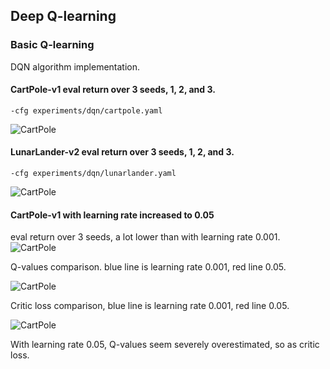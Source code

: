 
## Deep Q-learning

### Basic Q-learning
DQN algorithm implementation.

#### CartPole-v1 eval return over 3 seeds, 1, 2, and 3.
`-cfg experiments/dqn/cartpole.yaml`

![CartPole](https://github.com/wuwowuyi/Berkeley-CS285-Deep-Reinforcement-Learning/blob/learning/hw3/retult_plots/cartpole.png)

#### LunarLander-v2 eval return over 3 seeds, 1, 2, and 3.
`-cfg experiments/dqn/lunarlander.yaml`

![CartPole](https://github.com/wuwowuyi/Berkeley-CS285-Deep-Reinforcement-Learning/blob/learning/hw3/retult_plots/lunarlander.png)

#### CartPole-v1 with learning rate increased to 0.05
eval return over 3 seeds, a lot lower than with learning rate 0.001.
![CartPole](https://github.com/wuwowuyi/Berkeley-CS285-Deep-Reinforcement-Learning/blob/learning/hw3/retult_plots/cartpole-lr.png)

Q-values comparison. blue line is learning rate 0.001, red line 0.05.

![CartPole](https://github.com/wuwowuyi/Berkeley-CS285-Deep-Reinforcement-Learning/blob/learning/hw3/retult_plots/cartpole-lr-qvalues.png)

Critic loss comparison, blue line is learning rate 0.001, red line 0.05.

![CartPole](https://github.com/wuwowuyi/Berkeley-CS285-Deep-Reinforcement-Learning/blob/learning/hw3/retult_plots/cartpole-lr-critic.png)

With learning rate 0.05, Q-values seem severely overestimated, so as critic loss.

